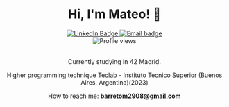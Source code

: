 <div align="center">
   	<h1 align="center">Hi, I'm Mateo! 👋</h1>
    	<a href="https://www.linkedin.com/in/mateo-barreto/">
		<img src="https://img.shields.io/badge/LinkedIn-0077B5?style=for-the-badge&logo=linkedin&logoColor=white" alt="LinkedIn Badge"/>
	</a>
	<a href="barretom2908@gmail.com">
		<img src="https://img.shields.io/badge/Gmail-D14836?style=for-the-badge&logo=gmail&logoColor=white" alt="Email badge"/>
	</a>
</div>
<div align="center">
	<img src="https://komarev.com/ghpvc/?username=zarpos&style=flat-square&color=FBA92C" alt="Profile views"/>
</div>

<br>
<div align="center">
	
Currently studying in 42 Madrid.

Higher programming technique
Teclab - Instituto Tecnico Superior (Buenos Aires, Argentina)(2023)

How to reach me: **barretom2908@gmail.com**
</div>
